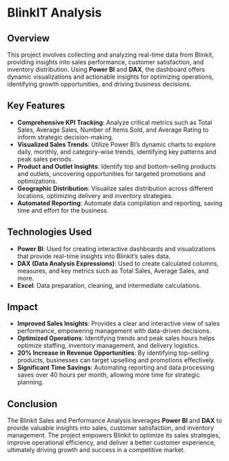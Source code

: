 # BlinkIT Analysis 

## Overview
This project involves collecting and analyzing real-time data from Blinkit, providing insights into sales performance, customer satisfaction, and inventory distribution. Using **Power BI** and **DAX**, the dashboard offers dynamic visualizations and actionable insights for optimizing operations, identifying growth opportunities, and driving business decisions.

## Key Features
- **Comprehensive KPI Tracking**: Analyze critical metrics such as Total Sales, Average Sales, Number of Items Sold, and Average Rating to inform strategic decision-making.
- **Visualized Sales Trends**: Utilize Power BI’s dynamic charts to explore daily, monthly, and category-wise trends, identifying key patterns and peak sales periods.
- **Product and Outlet Insights**: Identify top and bottom-selling products and outlets, uncovering opportunities for targeted promotions and optimizations.
- **Geographic Distribution**: Visualize sales distribution across different locations, optimizing delivery and inventory strategies.
- **Automated Reporting**: Automate data compilation and reporting, saving time and effort for the business.

## Technologies Used
- **Power BI**: Used for creating interactive dashboards and visualizations that provide real-time insights into Blinkit’s sales data.
- **DAX (Data Analysis Expressions)**: Used to create calculated columns, measures, and key metrics such as Total Sales, Average Sales, and more.
- **Excel**: Data preparation, cleaning, and intermediate calculations.

## Impact
- **Improved Sales Insights**: Provides a clear and interactive view of sales performance, empowering management with data-driven decisions.
- **Optimized Operations**: Identifying trends and peak sales hours helps optimize staffing, inventory management, and delivery logistics.
- **20% Increase in Revenue Opportunities**: By identifying top-selling products, businesses can target upselling and promotions effectively.
- **Significant Time Savings**: Automating reporting and data processing saves over 40 hours per month, allowing more time for strategic planning.

## Conclusion
The Blinkit Sales and Performance Analysis leverages **Power BI** and **DAX** to provide valuable insights into sales, customer satisfaction, and inventory management. The project empowers Blinkit to optimize its sales strategies, improve operational efficiency, and deliver a better customer experience, ultimately driving growth and success in a competitive market.

